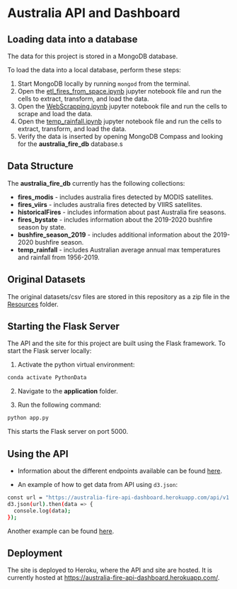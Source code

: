 # Australia API and Dashboard

## Loading data into a database

The data for this project is stored in a MongoDB database.

To load the data into a local database, perform these steps:

1. Start MongoDB locally by running `mongod` from the terminal.
2. Open the [etl_fires_from_space.ipynb](./etl_fires_from_space.ipynb) jupyter notebook file and run the cells to extract, transform, and load the data.
3. Open the [WebScrapping.ipynb](./WebScrapping.ipynb) jupyter notebook file and run the cells to scrape and load the data.
4. Open the [temp_rainfall.ipynb](./temp_rainfall.ipynb) jupyter notebook file and run the cells to extract, transform, and load the data.
5. Verify the data is inserted by opening MongoDB Compass and looking for the **australia_fire_db** database.s

## Data Structure

The **australia_fire_db** currently has the following collections:

- **fires_modis** - includes australia fires detected by MODIS satellites.
- **fires_viirs** - includes australia fires detected by VIIRS satellites.
- **historicalFires** - includes information about past Australia fire seasons.
- **fires_bystate** - includes information about the 2019-2020 bushfire season by state.
- **bushfire_season_2019** - includes additional information about the 2019-2020 bushfire season.
- **temp_rainfall** - includes Australian average annual max temperatures and rainfall from 1956-2019.


## Original Datasets

The original datasets/csv files are stored in this repository as a zip file in the [Resources](./Resources) folder.

## Starting the Flask Server

The API and the site for this project are built using the Flask framework. To start the Flask server locally:

1. Activate the python virtual environment:

```bash
conda activate PythonData
```

2. Navigate to the **application** folder.

3. Run the following command:

```bash
python app.py
```

This starts the Flask server on port 5000.

## Using the API

- Information about the different endpoints available can be found [here](https://australia-fire-api-dashboard.herokuapp.com/api/v1.0/docs).

- An example of how to get data from API using `d3.json`:

```bash
const url = "https://australia-fire-api-dashboard.herokuapp.com/api/v1.0/fires_modis"
d3.json(url).then(data => {
  console.log(data);
});
```

Another example can be found [here](./application/static/js/buildDataTable.js).

## Deployment

The site is deployed to Heroku, where the API and site are hosted. It is currently hosted at <https://australia-fire-api-dashboard.herokuapp.com/>.

